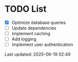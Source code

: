 # TODO List

- [x] Optimize database queries
- [ ] Update dependencies
- [ ] Implement caching
- [ ] Add logging
- [ ] Implement user authentication

Last updated: 2025-06-19 02:49
